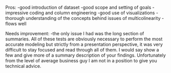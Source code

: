 Pros:
-good introduction of dataset
-good scope and setting of goals
-impressive coding and column engineering
-good use of visualizations
-thorough understanding of the concepts behind issues of multicolinearity
-flows well

Needs improvement:
-the only issue I had was the long section of summaries. All of these tests are obviously necessary to perform the most accurate modeling but strictly from a presentation perspective, it was very difficult to stay focused and read through all of them. I would say show a few and give more of a summary description of your findings. Unfortunately from the level of average business guy I am not in a position to give you technical advice.